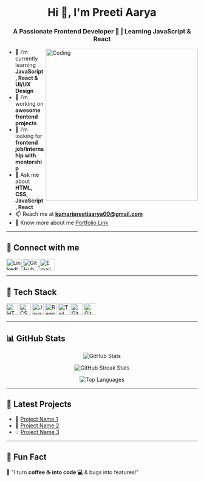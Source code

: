 <h1 align="center">Hi 👋, I'm Preeti Aarya</h1>
<h3 align="center">A Passionate Frontend Developer 🚀 | Learning JavaScript & React</h3>

<img align="right" alt="Coding" width="400" src="https://media.giphy.com/media/LMt9638dO8dftAjtco/giphy.gif">

- 🌱 I’m currently learning **JavaScript, React & UI/UX Design**  
- 🔭 I’m working on **awesome frontend projects**  
- 👯 I’m looking for **frontend job/internship with mentorship**  
- 💬 Ask me about **HTML, CSS, JavaScript, React**  
- 📫 Reach me at **kumaripreetiaarya00@gmail.com**  
- 📄 Know more about me [Portfolio Link](#)  

---

## 🌟 Connect with me  
<p align="left">  
  <a href="https://linkedin.com/in/preeti-aarya" target="_blank">
    <img align="center" src="https://raw.githubusercontent.com/rahuldkjain/github-profile-readme-generator/master/src/images/icons/Social/linked-in-alt.svg" alt="LinkedIn" height="30" width="40" />
  </a>  
  <a href="https://github.com/PreetiAarya" target="_blank">
    <img align="center" src="https://raw.githubusercontent.com/rahuldkjain/github-profile-readme-generator/master/src/images/icons/Social/github.svg" alt="GitHub" height="30" width="40" />
  </a>  
  <a href="mailto:kumaripreetiaarya00@gmail.com" target="_blank">
    <img align="center" src="https://cdn.simpleicons.org/gmail/EA4335" alt="Email" height="30" width="40" />
  </a>  
</p>

---

## 🚀 Tech Stack  
<p align="left">
  <img src="https://cdn.simpleicons.org/html5/E34F26" alt="HTML5" height="30"/>
  <img src="https://cdn.simpleicons.org/css3/1572B6" alt="CSS3" height="30"/>
  <img src="https://cdn.simpleicons.org/javascript/F7DF1E" alt="JavaScript" height="30"/>
  <img src="https://cdn.simpleicons.org/react/61DAFB" alt="React" height="30"/>
  <img src="https://cdn.simpleicons.org/tailwindcss/38B2AC" alt="Tailwind CSS" height="30"/>
  <img src="https://cdn.simpleicons.org/git/F05032" alt="Git" height="30"/>
  <img src="https://cdn.simpleicons.org/github/181717" alt="GitHub" height="30"/>
</p>

---

## 📊 GitHub Stats  
<p align="center">
  <img src="https://github-readme-stats.vercel.app/api?username=PreetiAarya&show_icons=true&theme=radical" alt="GitHub Stats" />
</p>
<p align="center">
  <img src="https://github-readme-streak-stats.herokuapp.com/?user=PreetiAarya&theme=radical" alt="GitHub Streak Stats" />
</p>
<p align="center">
  <img src="https://github-readme-stats.vercel.app/api/top-langs/?username=PreetiAarya&layout=compact&theme=radical" alt="Top Languages" />
</p>

---

## 🎯 Latest Projects  
- 🚀 [Project Name 1](#)  
- 🌟 [Project Name 2](#)  
- 💡 [Project Name 3](#)  

---

## 🤖 Fun Fact  
🧐 "I turn **coffee ☕ into code 💻** & bugs into features!"  
